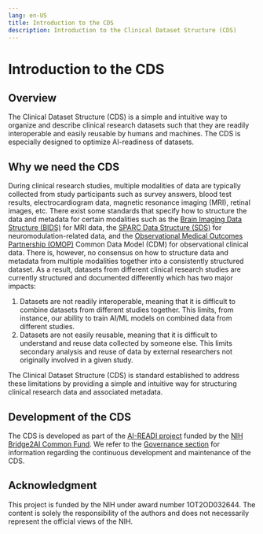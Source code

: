 ```yaml
---
lang: en-US
title: Introduction to the CDS
description: Introduction to the Clinical Dataset Structure (CDS)
---
```


# Introduction to the CDS

## Overview

The Clinical Dataset Structure (CDS) is a simple and intuitive way to organize and describe clinical research datasets such that they are readily interoperable and easily reusable by humans and machines. The CDS is especially designed to optimize AI-readiness of datasets.

## Why we need the CDS

During clinical research studies, multiple modalities of data are typically collected from study participants such as survey answers, blood test results, electrocardiogram data, magnetic resonance imaging (MRI), retinal images, etc. There exist some standards that specify how to structure the data and metadata for certain modalities such as the [Brain Imaging Data Structure (BIDS)](https://bids-specification.readthedocs.io/en/stable/) for MRI data, the [SPARC Data Structure (SDS)](https://doi.org/10.1101/2021.02.10.430563) for neuromodulation-related data, and the [Observational Medical Outcomes Partnership (OMOP)](https://ohdsi.github.io/CommonDataModel/index.html) Common Data Model (CDM) for observational clinical data. There is, however, no consensus on how to structure data and metadata from multiple modalities together into a consistently structured dataset. As a result, datasets from different clinical research studies are currently structured and documented differently which has two major impacts:

1. Datasets are not readily interoperable, meaning that it is difficult to combine datasets from different studies together. This limits, from instance, our ability to train AI/ML models on combined data from different studies.
2. Datasets are not easily reusable, meaning that it is difficult to understand and reuse data collected by someone else. This limits secondary analysis and reuse of data by external researchers not originally involved in a given study.

The Clinical Dataset Structure (CDS) is standard established to address these limitations by providing a simple and intuitive way for structuring clinical research data and associated metadata.

## Development of the CDS

The CDS is developed as part of the [AI-READI project](https://aireadi.org/) funded by the [NIH Bridge2AI Common Fund](https://commonfund.nih.gov/bridge2ai). We refer to the [Governance section](../resources/governance.md) for information regarding the continuous development and maintenance of the CDS.

## Acknowledgment

This project is funded by the NIH under award number 1OT2OD032644. The content is solely the responsibility of the authors and does not necessarily represent the official views of the NIH.
